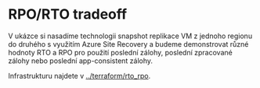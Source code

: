 # RPO/RTO tradeoff
V ukázce si nasadíme technologii snapshot replikace VM z jednoho regionu do druhého s využitím Azure Site Recovery a budeme demonstrovat různé hodnoty RTO a RPO pro použití poslední zálohy, poslední zpracované zálohy nebo poslední app-consistent zálohy.

Infrastrukturu najdete v [../terraform/rto_rpo](../terraform/rto_rpo).